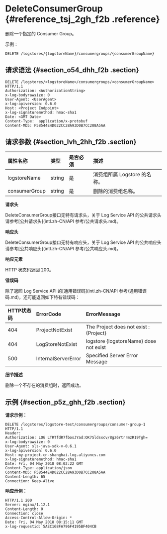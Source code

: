 # DeleteConsumerGroup {#reference_tsj_2gh_f2b .reference}

删除一个指定的 Consumer Group。

示例：

```
DELETE /logstores/{logstoreName}/consumergroups/{consumerGroupName}
```

## 请求语法 {#section_o54_dhh_f2b .section}

```
DELETE /logstores/<logstoreName>/consumergroups/<consumerGroupName> HTTP/1.1
Authorization: <AuthorizationString>
x-log-bodyrawsize: 0
User-Agent: <UserAgent>
x-log-apiversion: 0.6.0
Host: <Project Endpoint>
x-log-signaturemethod: hmac-sha1
Date: <GMT Date>
Content-Type:  application/x-protobuf
Content-MD5: F58544E4D022CC28A93D0B7CC208A5AA
```

## 请求参数 {#section_lvh_2hh_f2b .section}

|属性名称|类型|是否必须|描述|
|:---|:-|:---|:-|
|logstoreName|string|是|消费组所属 Logstore 的名称。|
|consumerGroup|string|是|删除的消费组名称。|

**请求头**

DeleteConsumerGroup接口无特有请求头，关于 Log Service API 的公共请求头请参考[公共请求头](intl.zh-CN/API 参考/公共请求头.md)。

**响应头**

DeleteConsumerGroup接口无特有响应头，关于 Log Service API 的公共响应头请参考[公共响应头](intl.zh-CN/API 参考/公共响应头.md)。

**响应元素**

HTTP 状态码返回 200。

**错误码**

除了返回 Log Service API 的[通用错误码](intl.zh-CN/API 参考/通用错误码.md)，还可能返回如下特有错误码：

|HTTP状态码|ErrorCode|ErrorMessage|
|:------|:--------|:-----------|
|404|ProjectNotExist|The Project does not exist : \{Project\}|
|404|LogStoreNotExist|logstore \{logstoreName\} dose not exist|
|500|InternalServerError|Specified Server Error Message|

**细节描述**

删除一个不存在的消费组时，返回成功。

## 示例 {#section_p5z_ghh_f2b .section}

**请求示例：**

```
DELETE /logstores/logstore-test/consumergroups/consumer-group-1 HTTP/1.1
Header:
Authorization: LOG LTRTfdR7fbosJYad:OK7Sldsxcv/8gz6YtrrmzR19Tgh=
x-log-bodyrawsize: 0
User-Agent: sls-java-sdk-v-0.6.1
x-log-apiversion: 0.6.0
Host: my-project.cn-shanghai.log.aliyuncs.com
x-log-signaturemethod: hmac-sha1
Date: Fri, 04 May 2018 08:02:22 GMT
Content-Type: application/json
Content-MD5: F58544E4D022CC28A93D0B7CC208A5AA
Content-Length: 65
Connection: Keep-Alive
```

**响应示例：**

```
HTTP/1.1 200
Server: nginx/1.12.1
Content-Length: 0
Connection: close
Access-Control-Allow-Origin: *
Date: Fri, 04 May 2018 08:15:11 GMT
x-log-requestid: 5AEC168FA796F4195BF404CB
```

